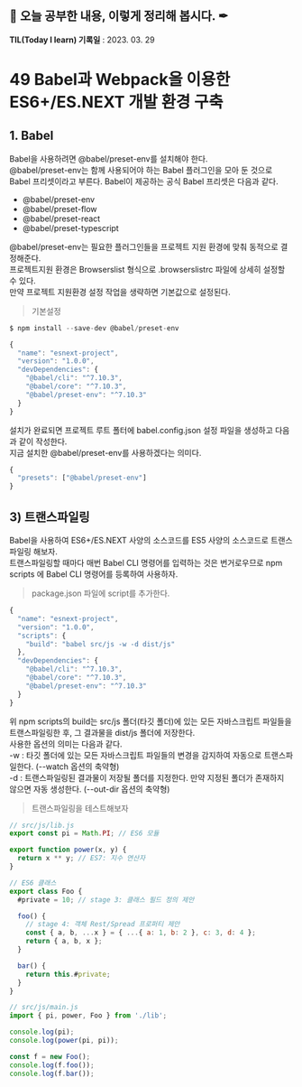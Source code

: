 ## 📕 오늘 공부한 내용, 이렇게 정리해 봅시다. ✒

**TIL(Today I learn) 기록일** : 2023. 03. 29

# 49 Babel과 Webpack을 이용한 ES6+/ES.NEXT 개발 환경 구축


## 1. Babel
Babel을 사용하려면 @babel/preset-env를 설치해야 한다.    
@babel/preset-env는 함께 사용되어야 하는 Babel 플러그인을 모아 둔 것으로 Babel 프리셋이라고 부른다. Babel이 제공하는 공식 Babel 프리셋은 다음과 같다.    
- @babel/preset-env
- @babel/preset-flow
- @babel/preset-react
- @babel/preset-typescript


@babel/preset-env는 필요한 플러그인들을 프로젝트 지원 환경에 맞춰 동적으로 결정해준다.   
프로젝트지원 환경은 Browserslist 형식으로 .browserslistrc 파일에 상세히 설정할 수 있다.   
만약 프로젝트 지원환경 설정 작업을 생략하면 기본값으로 설정된다.   
    
>기본설정   
```js
$ npm install --save-dev @babel/preset-env
```
```js
{
  "name": "esnext-project",
  "version": "1.0.0",
  "devDependencies": {
    "@babel/cli": "^7.10.3",
    "@babel/core": "^7.10.3",
    "@babel/preset-env": "^7.10.3"
  }
}
```

설치가 완료되면 프로젝트 루트 폴터에 babel.config.json 설정 파일을 생성하고 다음과 같이 작성한다.    
지금 설치한 @babel/preset-env를 사용하겠다는 의미다.   
```js
{
  "presets": ["@babel/preset-env"]
}
```

## 3) 트랜스파일링
Babel을 사용하여 ES6+/ES.NEXT 사양의 소스코드를 ES5 사양의 소스코드로 트랜스파일링 해보자.    
트랜스파일링할 때마다 매번 Babel CLI 명령어를 입력하는 것은 번거로우므로 npm scripts 에 Babel CLI 명령어를 등록하여 사용하자.   
    
>package.json 파일에 script를 추가한다.    
```js
{
  "name": "esnext-project",
  "version": "1.0.0",
  "scripts": {
    "build": "babel src/js -w -d dist/js"
  },
  "devDependencies": {
    "@babel/cli": "^7.10.3",
    "@babel/core": "^7.10.3",
    "@babel/preset-env": "^7.10.3"
  }
}
```
위 npm scripts의 build는 src/js 폴더(타깃 폴더)에 있는 모든 자바스크립트 파일들을 트랜스파일링한 후, 그 결과물을 dist/js 폴더에 저장한다.   
사용한 옵션의 의미는 다음과 같다.   
-w : 타깃 폴더에 있는 모든 자바스크립트 파일들의 변경을 감지하여 자동으로 트랜스파일한다. (--watch 옵션의 축약형)   
-d : 트랜스파일링된 결과물이 저장될 폴더를 지정한다. 만약 지정된 폴더가 존재하지 않으면 자동 생성한다. (--out-dir 옵션의 축약형)   
   
>트랜스파일링을 테스트해보자
```js
// src/js/lib.js
export const pi = Math.PI; // ES6 모듈

export function power(x, y) {
  return x ** y; // ES7: 지수 연산자
}

// ES6 클래스
export class Foo {
  #private = 10; // stage 3: 클래스 필드 정의 제안

  foo() {
    // stage 4: 객체 Rest/Spread 프로퍼티 제안
    const { a, b, ...x } = { ...{ a: 1, b: 2 }, c: 3, d: 4 };
    return { a, b, x };
  }

  bar() {
    return this.#private;
  }
}
```
```js
// src/js/main.js
import { pi, power, Foo } from './lib';

console.log(pi);
console.log(power(pi, pi));

const f = new Foo();
console.log(f.foo());
console.log(f.bar());
```
